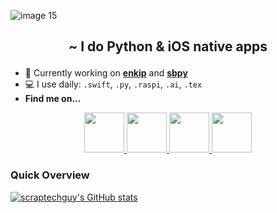 ![image 15](https://user-images.githubusercontent.com/75474651/212065322-61e8e0ee-2d88-434e-8c27-42d17a5a86a2.png)

<h2><p align="center">~ I do Python & iOS native apps</p></h2>

+ 📱 Currently working on <a href="https://github.com/scraptechguy/enkip">**enkip**</a> and <a href="https://github.com/scraptechguy/sbpy">**sbpy**</a>
+ 💻 I use daily: `.swift`, `.py`, `.raspi`, `.ai`, `.tex`
+ **Find me on...**

<div align="center">
  <a href="mailto:scraptechguy@gmail.com" target=”_blank”> <img src="https://external-content.duckduckgo.com/iu/?u=http%3A%2F%2Fpurepng.com%2Fpublic%2Fuploads%2Flarge%2Fpurepng.com-mail-iconsymbolsiconsapple-iosiosios-8-iconsios-8-721522596075clftr.png&f=1&nofb=1&ipt=a8c7450da6e38f74b2c6f825ad0836d2e67f3b3ef476195efbc4ca33cce947e5&ipo=images" height="64"> </a>
  <a href="https://twitter.com/scraptechguy" target=”_blank”> <img src="https://www.europanostra.org/wp-content/uploads/2017/09/2017-09-Twitter-logo.png" height="64"> </a>
  <a href="https://www.credly.com/users/scraptechguy/badges" target=”_blank”> <img src="https://external-content.duckduckgo.com/iu/?u=https%3A%2F%2Fresources.credly.com%2Fhs-fs%2Fhubfs%2FCredly_Logo_Orange_10-Inch.png%3Fwidth%3D3000%26name%3DCredly_Logo_Orange_10-Inch.png&f=1&nofb=1&ipt=12ab0f4a71c676f7e808970a56073e44a3a53f626b563eeef48e2b7e9b091927&ipo=images" height="64"> </a>
  <a href="https://stackoverflow.com/users/14746777/scrap-tech-guy" target=”_blank”> <img src="https://upload.wikimedia.org/wikipedia/commons/thumb/e/ef/Stack_Overflow_icon.svg/768px-Stack_Overflow_icon.svg.png" height="64"> </a>
</div>

<h3>Quick Overview</h3>

[![scraptechguy's GitHub stats](https://github-readme-stats.vercel.app/api?username=scraptechguy&theme=codeSTACKr&include_all_commits=true)](https://github.com/anuraghazra/github-readme-stats)

